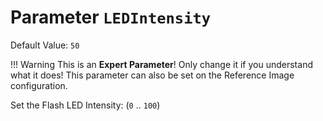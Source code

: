 # Parameter `LEDIntensity`
Default Value: `50`

!!! Warning
    This is an **Expert Parameter**! Only change it if you understand what it does!
    This parameter can also be set on the Reference Image configuration.

Set the Flash LED Intensity: (`0` .. `100`)
